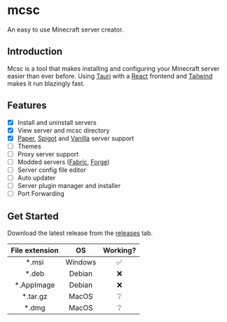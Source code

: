 # mcsc

An easy to use Minecraft server creator.

## Introduction

Mcsc is a tool that makes installing and configuring your Minecraft server easier than ever before. Using <a href="https://tauri.app/" target="_blank">Tauri</a> with a <a href="https://reactjs.org/" target="_blank">React</a> frontend and <a href="https://tailwindcss.com/" target="_blank">Tailwind</a> makes it run blazingly fast.

## Features

- [x] Install and uninstall servers
- [x] View server and mcsc directory
- [x] <a href="https://papermc.io/" target="_blank">Paper</a>, <a href="https://www.spigotmc.org/" target="_blank">Spigot</a> and <a href="https://www.minecraft.net/en-us/download/server" target="_blank">Vanilla</a> server support
- [ ] Themes
- [ ] Proxy server support
- [ ] Modded servers (<a href="https://fabricmc.net/" target="_blank">Fabric</a>, <a href="https://files.minecraftforge.net/net/minecraftforge/forge/" target="_blank">Forge</a>)
- [ ] Server config file editor
- [ ] Auto updater
- [ ] Server plugin manager and installer
- [ ] Port Forwarding

## Get Started

Download the latest release from the <a href="https://github.com/brunolepis/mcsc/releases/latest" target="_blank">releases</a> tab.

| File extension |   OS    | Working? |
| :------------: | :-----: | :------: |
|     \*.msi     | Windows |    ✅    |
|     \*.deb     | Debian  |    ❌    |
|  \*.AppImage   | Debian  |    ❌    |
|   \*.tar.gz    |  MacOS  |    ❔    |
|     \*.dmg     |  MacOS  |    ❔    |
